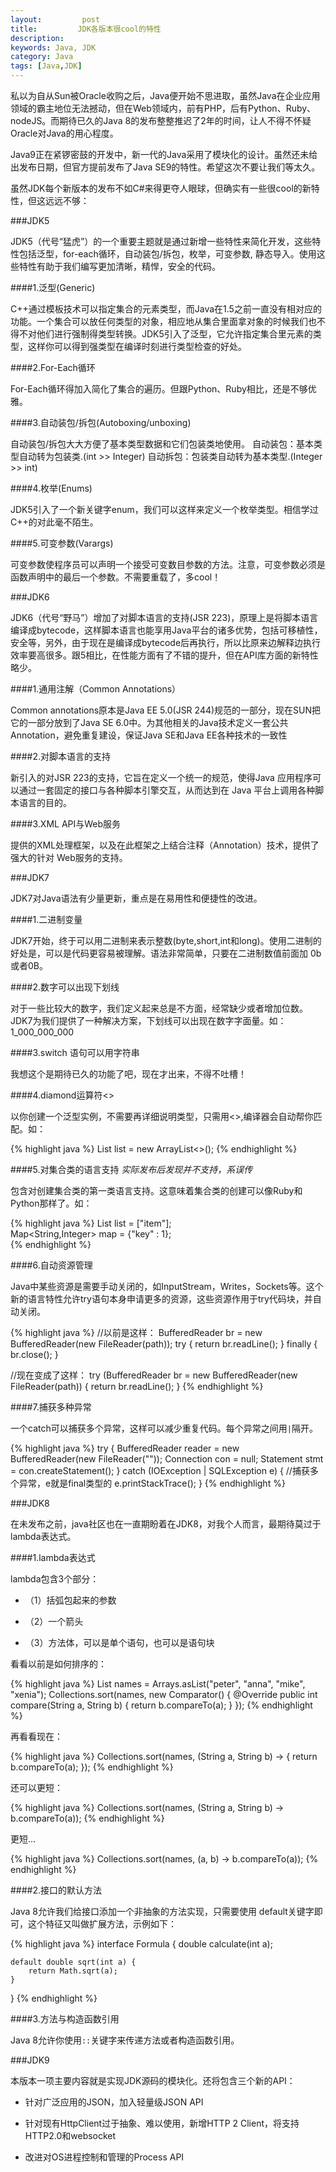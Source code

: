 ```yaml
---
layout:         post
title:         JDK各版本很cool的特性
description: 
keywords: Java, JDK
category: Java
tags: [Java,JDK]
---
```


私以为自从Sun被Oracle收购之后，Java便开始不思进取，虽然Java在企业应用领域的霸主地位无法撼动，但在Web领域内，前有PHP，后有Python、Ruby、nodeJS。而期待已久的Java 8的发布整整推迟了2年的时间，让人不得不怀疑Oracle对Java的用心程度。

Java9正在紧锣密鼓的开发中，新一代的Java采用了模块化的设计。虽然还未给出发布日期，但官方提前发布了Java SE9的特性。希望这次不要让我们等太久。

<!-- more -->

虽然JDK每个新版本的发布不如C#来得更夺人眼球，但确实有一些很cool的新特性，但这远远不够：

###JDK5

JDK5（代号“猛虎”）的一个重要主题就是通过新增一些特性来简化开发，这些特性包括泛型，for-each循环，自动装包/拆包，枚举，可变参数, 静态导入。使用这些特性有助于我们编写更加清晰，精悍，安全的代码。

####1.泛型(Generic)

C++通过模板技术可以指定集合的元素类型，而Java在1.5之前一直没有相对应的功能。一个集合可以放任何类型的对象，相应地从集合里面拿对象的时候我们也不得不对他们进行强制得类型转换。JDK5引入了泛型，它允许指定集合里元素的类型，这样你可以得到强类型在编译时刻进行类型检查的好处。

####2.For-Each循环

For-Each循环得加入简化了集合的遍历。但跟Python、Ruby相比，还是不够优雅。

####3.自动装包/拆包(Autoboxing/unboxing)

自动装包/拆包大大方便了基本类型数据和它们包装类地使用。
自动装包：基本类型自动转为包装类.(int >> Integer)
自动拆包：包装类自动转为基本类型.(Integer >> int)

####4.枚举(Enums)

JDK5引入了一个新关键字enum，我们可以这样来定义一个枚举类型。相信学过C++的对此毫不陌生。

####5.可变参数(Varargs)

可变参数使程序员可以声明一个接受可变数目参数的方法。注意，可变参数必须是函数声明中的最后一个参数。不需要重载了，多cool！

###JDK6

JDK6（代号“野马”）增加了对脚本语言的支持(JSR 223)，原理上是将脚本语言编译成bytecode，这样脚本语言也能享用Java平台的诸多优势，包括可移植性，安全等，另外，由于现在是编译成bytecode后再执行，所以比原来边解释边执行效率要高很多。跟5相比，在性能方面有了不错的提升，但在API库方面的新特性略少。

####1.通用注解（Common Annotations）

Common annotations原本是Java EE 5.0(JSR 244)规范的一部分，现在SUN把它的一部分放到了Java SE 6.0中。为其他相关的Java技术定义一套公共Annotation，避免重复建设，保证Java SE和Java EE各种技术的一致性

####2.对脚本语言的支持 

新引入的对JSR 223的支持，它旨在定义一个统一的规范，使得Java 应用程序可以通过一套固定的接口与各种脚本引擎交互，从而达到在 Java 平台上调用各种脚本语言的目的。

####3.XML API与Web服务 

提供的XML处理框架，以及在此框架之上结合注释（Annotation）技术，提供了强大的针对 Web服务的支持。


###JDK7

JDK7对Java语法有少量更新，重点是在易用性和便捷性的改进。 

####1.二进制变量  

JDK7开始，终于可以用二进制来表示整数(byte,short,int和long)。使用二进制的好处是，可以是代码更容易被理解。语法非常简单，只要在二进制数值前面加 0b或者0B。

####2.数字可以出现下划线  

对于一些比较大的数字，我们定义起来总是不方面，经常缺少或者增加位数。JDK7为我们提供了一种解决方案，下划线可以出现在数字字面量。如：1_000_000_000

####3.switch 语句可以用字符串

我想这个是期待已久的功能了吧，现在才出来，不得不吐槽！

####4.diamond运算符<> 

以你创建一个泛型实例，不需要再详细说明类型，只需用<>,编译器会自动帮你匹配。如：

{% highlight java %}
List<String> list = new ArrayList<>();
{% endhighlight %}

####5.对集合类的语言支持 *实际发布后发现并不支持，系误传*

包含对创建集合类的第一类语言支持。这意味着集合类的创建可以像Ruby和Python那样了。如：

{% highlight java %}
List<String> list = ["item"];  
Map<String,Integer> map = {"key" : 1};  
{% endhighlight %}

####6.自动资源管理 

Java中某些资源是需要手动关闭的，如InputStream，Writes，Sockets等。这个新的语言特性允许try语句本身申请更多的资源，这些资源作用于try代码块，并自动关闭。 

{% highlight java %}
//以前是这样：
BufferedReader br = new BufferedReader(new FileReader(path)); 
try { 
  return br.readLine(); 
} finally { 
  br.close(); 
} 
 
//现在变成了这样： 
try (BufferedReader br = new BufferedReader(new FileReader(path)) { 
  return br.readLine(); 
} 
{% endhighlight %}

####7.捕获多种异常

一个catch可以捕获多个异常，这样可以减少重复代码。每个异常之间用`|`隔开。

{% highlight java %}
try { 
  BufferedReader reader = new BufferedReader(new FileReader("")); 
  Connection con = null; 
  Statement stmt = con.createStatement(); 
} catch (IOException | SQLException e) { 
  //捕获多个异常，e就是final类型的 
  e.printStackTrace(); 
} 
{% endhighlight %}

###JDK8

在未发布之前，java社区也在一直期盼着在JDK8，对我个人而言，最期待莫过于lambda表达式。

####1.lambda表达式

lambda包含3个部分：

* （1）括弧包起来的参数 

* （2）一个箭头 

* （3）方法体，可以是单个语句，也可以是语句块 

看看以前是如何排序的：

{% highlight java %}
List<String> names = Arrays.asList("peter", "anna", "mike", "xenia");
Collections.sort(names, new Comparator<String>() {
    @Override
    public int compare(String a, String b) {
        return b.compareTo(a);
    }
});
{% endhighlight %}

再看看现在：

{% highlight java %}
Collections.sort(names, (String a, String b) -> {
    return b.compareTo(a);
});
{% endhighlight %}

还可以更短：

{% highlight java %}
Collections.sort(names, (String a, String b) -> b.compareTo(a));
{% endhighlight %}

更短...

{% highlight java %}
Collections.sort(names, (a, b) -> b.compareTo(a));
{% endhighlight %}

####2.接口的默认方法

Java 8允许我们给接口添加一个非抽象的方法实现，只需要使用 default关键字即可，这个特征又叫做扩展方法，示例如下：

{% highlight java %}
interface Formula {
    double calculate(int a);
    
    default double sqrt(int a) {
        return Math.sqrt(a);
    }
}
{% endhighlight %}

####3.方法与构造函数引用

Java 8允许你使用`::`关键字来传递方法或者构造函数引用。

###JDK9

本版本一项主要内容就是实现JDK源码的模块化。还将包含三个新的API：

* 针对广泛应用的JSON，加入轻量级JSON API

* 针对现有HttpClient过于抽象、难以使用，新增HTTP 2 Client，将支持HTTP2.0和websocket

* 改进对OS进程控制和管理的Process API
